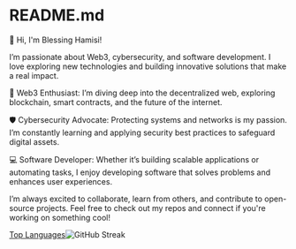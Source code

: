# README.md
👋 Hi, I'm Blessing Hamisi!

I’m passionate about Web3, cybersecurity, and software development. I love exploring new technologies and building innovative solutions that make a real impact.

🚀 Web3 Enthusiast: I’m diving deep into the decentralized web, exploring blockchain, smart contracts, and the future of the internet.

🛡️ Cybersecurity Advocate: Protecting systems and networks is my passion. I’m constantly learning and applying security best practices to safeguard digital assets.

💻 Software Developer: Whether it’s building scalable applications or automating tasks, I enjoy developing software that solves problems and enhances user experiences.

I’m always excited to collaborate, learn from others, and contribute to open-source projects. Feel free to check out my repos and connect if you're working on something cool!

[Top Languages](https://github-readme-stats.vercel.app/api/top-langs/?username=yourusername&layout=compact&theme=dark)![GitHub Streak](https://github-readme-streak-stats.herokuapp.com/?user=yourusername&theme=dark)



